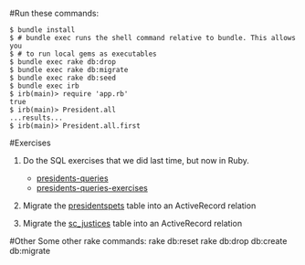 #Run these commands:

    $ bundle install
    $ # bundle exec runs the shell command relative to bundle. This allows you
    $ # to run local gems as executables
    $ bundle exec rake db:drop
    $ bundle exec rake db:migrate
    $ bundle exec rake db:seed
    $ bundle exec irb
    $ irb(main)> require 'app.rb'
    true
    $ irb(main)> President.all
    ...results...
    $ irb(main)> President.all.first

#Exercises
1. Do the SQL exercises that we did last time, but now in Ruby.
    - [presidents-queries](../sql/presidents-queries.sql)
    - [presidents-queries-exercises](../sql/presidents-queries-exercises.sql)

2. Migrate the [presidentspets](../sql/presidentspets.sql) table into an ActiveRecord relation
3. Migrate the [sc_justices](../sql/sc_justices.sql) table into an ActiveRecord relation


#Other
Some other rake commands:
	rake db:reset
	rake db:drop db:create db:migrate

